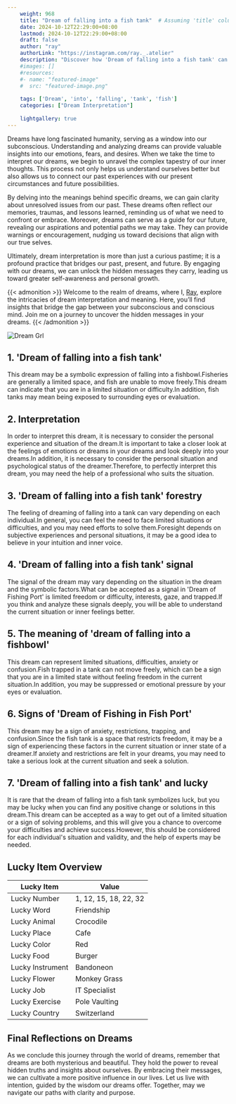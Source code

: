```yaml
---
    weight: 968
    title: "Dream of falling into a fish tank"  # Assuming 'title' column exists
    date: 2024-10-12T22:29:00+08:00
    lastmod: 2024-10-12T22:29:00+08:00
    draft: false
    author: "ray"
    authorLink: "https://instagram.com/ray._.atelier"
    description: "Discover how 'Dream of falling into a fish tank' can interpret your future and uncover its significant meanings in your life."
    #images: []
    #resources:
    #- name: "featured-image"
    #  src: "featured-image.png"
    
    tags: ['Dream', 'into', 'falling', 'tank', 'fish']
    categories: ["Dream Interpretation"]
    
    lightgallery: true
---
```

    
Dreams have long fascinated humanity, serving as a window into our subconscious. Understanding and analyzing dreams can provide valuable insights into our emotions, fears, and desires. When we take the time to interpret our dreams, we begin to unravel the complex tapestry of our inner thoughts. This process not only helps us understand ourselves better but also allows us to connect our past experiences with our present circumstances and future possibilities.

By delving into the meanings behind specific dreams, we can gain clarity about unresolved issues from our past. These dreams often reflect our memories, traumas, and lessons learned, reminding us of what we need to confront or embrace. Moreover, dreams can serve as a guide for our future, revealing our aspirations and potential paths we may take. They can provide warnings or encouragement, nudging us toward decisions that align with our true selves.

Ultimately, dream interpretation is more than just a curious pastime; it is a profound practice that bridges our past, present, and future. By engaging with our dreams, we can unlock the hidden messages they carry, leading us toward greater self-awareness and personal growth.

{{< admonition >}}
Welcome to the realm of dreams, where I, [Ray](https://instagram.com/ray._.atelier), explore the intricacies of dream interpretation and meaning. Here, you’ll find insights that bridge the gap between your subconscious and conscious mind. Join me on a journey to uncover the hidden messages in your dreams.
{{< /admonition >}}

![Dream Grl](https://cdn.pixabay.com/photo/2017/11/02/03/35/gothic-2910057_1280.jpg "Dream Grl")

## 1. 'Dream of falling into a fish tank'
This dream may be a symbolic expression of falling into a fishbowl.Fisheries are generally a limited space, and fish are unable to move freely.This dream can indicate that you are in a limited situation or difficulty.In addition, fish tanks may mean being exposed to surrounding eyes or evaluation.

## 2. Interpretation
In order to interpret this dream, it is necessary to consider the personal experience and situation of the dream.It is important to take a closer look at the feelings of emotions or dreams in your dreams and look deeply into your dreams.In addition, it is necessary to consider the personal situation and psychological status of the dreamer.Therefore, to perfectly interpret this dream, you may need the help of a professional who suits the situation.

## 3. 'Dream of falling into a fish tank' forestry
The feeling of dreaming of falling into a tank can vary depending on each individual.In general, you can feel the need to face limited situations or difficulties, and you may need efforts to solve them.Foresight depends on subjective experiences and personal situations, it may be a good idea to believe in your intuition and inner voice.

## 4. 'Dream of falling into a fish tank' signal
The signal of the dream may vary depending on the situation in the dream and the symbolic factors.What can be accepted as a signal in 'Dream of Fishing Port' is limited freedom or difficulty, interests, gaze, and trapped.If you think and analyze these signals deeply, you will be able to understand the current situation or inner feelings better.

## 5. The meaning of 'dream of falling into a fishbowl'
This dream can represent limited situations, difficulties, anxiety or confusion.Fish trapped in a tank can not move freely, which can be a sign that you are in a limited state without feeling freedom in the current situation.In addition, you may be suppressed or emotional pressure by your eyes or evaluation.

## 6. Signs of 'Dream of Fishing in Fish Port'
This dream may be a sign of anxiety, restrictions, trapping, and confusion.Since the fish tank is a space that restricts freedom, it may be a sign of experiencing these factors in the current situation or inner state of a dreamer.If anxiety and restrictions are felt in your dreams, you may need to take a serious look at the current situation and seek a solution.

## 7. 'Dream of falling into a fish tank' and lucky
It is rare that the dream of falling into a fish tank symbolizes luck, but you may be lucky when you can find any positive change or solutions in this dream.This dream can be accepted as a way to get out of a limited situation or a sign of solving problems, and this will give you a chance to overcome your difficulties and achieve success.However, this should be considered for each individual's situation and validity, and the help of experts may be needed.

## Lucky Item Overview
| Lucky Item          | Value              |
|---------------|--------------------|
| Lucky Number        | 1, 12, 15, 18, 22, 32  |
| Lucky Word          | Friendship |
| Lucky Animal        | Crocodile |
| Lucky Place         | Cafe     |
| Lucky Color         | Red     |
| Lucky Food          | Burger      |
| Lucky Instrument    | Bandoneon |
| Lucky Flower        | Monkey Grass    |
| Lucky Job           | IT Specialist       |
| Lucky Exercise      | Pole Vaulting  |
| Lucky Country       | Switzerland    |


##  Final Reflections on Dreams

As we conclude this journey through the world of dreams, remember that dreams are both mysterious and beautiful. They hold the power to reveal hidden truths and insights about ourselves. By embracing their messages, we can cultivate a more positive influence in our lives. Let us live with intention, guided by the wisdom our dreams offer. Together, may we navigate our paths with clarity and purpose.

